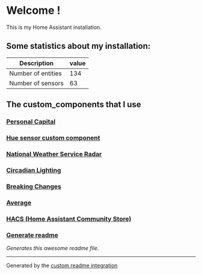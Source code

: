 # Welcome !

This is my Home Assistant installation.

## Some statistics about my installation:

Description | value
-- | --
Number of entities | 134
Number of sensors | 63



## The custom_components that I use

### [Personal Capital](https://github.com/custom-components/sensor.personalcapital/blob/master/README.md)

### [Hue sensor custom component](https://github.com/robmarkcole/Hue-sensors-HASS)

### [National Weather Service Radar](https://www.home-assistant.io/components/nws)

### [Circadian Lighting](https://github.com/claytonjn/hass-circadian_lighting)

### [Breaking Changes](https://github.com/custom-components/breaking_changes)

### [Average](https://github.com/Limych/ha-average)

### [HACS (Home Assistant Community Store)](https://custom-components.github.io/hacs)

### [Generate readme](https://github.com/custom-components/readme)

_Generates this awesome readme file._


***

Generated by the [custom readme integration](https://github.com/custom-components/readme)
